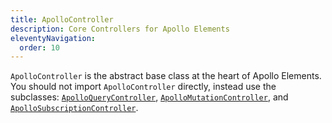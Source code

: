 ```yaml
---
title: ApolloController
description: Core Controllers for Apollo Elements
eleventyNavigation:
  order: 10
---
```

<!-- ----------------------------------------------------------------------------------------
     Welcome! This file includes automatically generated API documentation.
     To edit the docs that appear within, find the original source file under `packages/*`,
     corresponding to the package name and module in this YAML front-matter block.
     Thank you for your interest in Apollo Elements 😁
------------------------------------------------------------------------------------------ -->

<cem-module package="@apollo-elements/core" module="apollo-controller.js">

`ApolloController` is the abstract base class at the heart of Apollo Elements. 
You should not import `ApolloController` directly, instead use the subclasses: 
[`ApolloQueryController`](/api/core/controllers/query/), 
[`ApolloMutationController`](/api/core/controllers/mutation/), and 
[`ApolloSubscriptionController`](/api/core/controllers/subscription/).

</cem-module>
